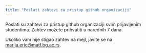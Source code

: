 ```yaml
---
title: "Poslati zahtevi za pristup github organizaciji"
---
```


Poslati su zahtevi za pristup github organizaciji svim prijavljenim studentima. Zahtev možete prihvatiti u narednih 7 dana.

Ukoliko vam nije stigao zahtev na mejl, javite se na 
marija.eric@matf.bg.ac.rs.
